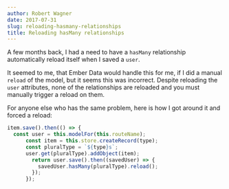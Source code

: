 ```yaml
---
author: Robert Wagner
date: 2017-07-31
slug: reloading-hasmany-relationships
title: Reloading hasMany relationships
---
```


A few months back, I had a need to have a `hasMany` relationship automatically reload itself when I saved a `user`.

It seemed to me, that Ember Data would handle this for me, if I did a manual `reload` of the model, but it seems this was incorrect. Despite reloading the `user` attributes, none of the relationships are reloaded and you must manually trigger a reload on them.

For anyone else who has the same problem, here is how I got around it and forced a reload:

```js
item.save().then(() => {
  const user = this.modelFor(this.routeName);
      const item = this.store.createRecord(type);
      const pluralType = `${type}s`;
      user.get(pluralType).addObject(item);
        return user.save().then((savedUser) => {
          savedUser.hasMany(pluralType).reload();
        });
      });
```

